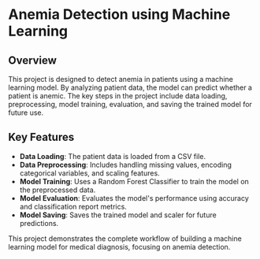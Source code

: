 # Anemia Detection using Machine Learning

## Overview

This project is designed to detect anemia in patients using a machine learning model. By analyzing patient data, the model can predict whether a patient is anemic. The key steps in the project include data loading, preprocessing, model training, evaluation, and saving the trained model for future use.

## Key Features

- **Data Loading**: The patient data is loaded from a CSV file.
- **Data Preprocessing**: Includes handling missing values, encoding categorical variables, and scaling features.
- **Model Training**: Uses a Random Forest Classifier to train the model on the preprocessed data.
- **Model Evaluation**: Evaluates the model's performance using accuracy and classification report metrics.
- **Model Saving**: Saves the trained model and scaler for future predictions.

This project demonstrates the complete workflow of building a machine learning model for medical diagnosis, focusing on anemia detection.
